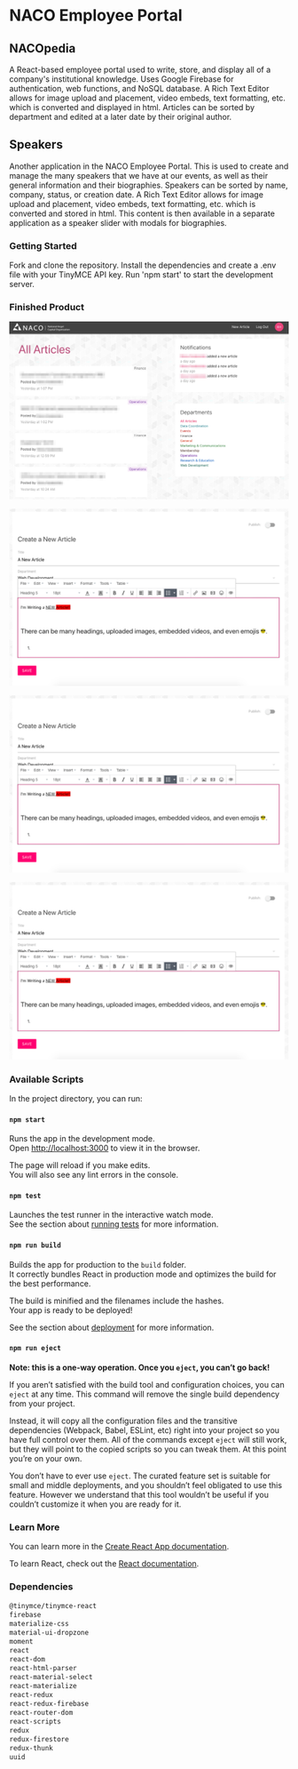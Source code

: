 # NACO Employee Portal

## NACOpedia

A React-based employee portal used to write, store, and display all of a company's institutional knowledge. Uses Google Firebase for authentication, web functions, and NoSQL database. A Rich Text Editor allows for image upload and placement, video embeds, text formatting, etc. which is converted and displayed in html. Articles can be sorted by department and edited at a later date by their original author.

## Speakers

Another application in the NACO Employee Portal. This is used to create and manage the many speakers that we have at our events, as well as their general information and their biographies. Speakers can be sorted by name, company, status, or creation date. A Rich Text Editor allows for image upload and placement, video embeds, text formatting, etc. which is converted and stored in html. This content is then available in a separate application as a speaker slider with modals for biographies.

### Getting Started

Fork and clone the repository. Install the dependencies and create a .env file with your TinyMCE API key. Run 'npm start' to start the development server.

### Finished Product

![Dashboard. Some information blurred out for confidentiality.](https://github.com/nationalangelcapitalorganization/employee-portal-v2/blob/master/public/img/Dashboard.png?raw=true)

![Rich Text Editor](https://github.com/nationalangelcapitalorganization/employee-portal-v2/blob/master/public/img/Text-Editor.png?raw=true)

![Speaker management and listing.](https://github.com/nationalangelcapitalorganization/employee-portal-v2/blob/master/public/img/Text-Editor.png?raw=true)

![Creating a speaker.](https://github.com/nationalangelcapitalorganization/employee-portal-v2/blob/master/public/img/Text-Editor.png?raw=true)

### Available Scripts

In the project directory, you can run:

#### `npm start`

Runs the app in the development mode.<br>
Open [http://localhost:3000](http://localhost:3000) to view it in the browser.

The page will reload if you make edits.<br>
You will also see any lint errors in the console.

#### `npm test`

Launches the test runner in the interactive watch mode.<br>
See the section about [running tests](https://facebook.github.io/create-react-app/docs/running-tests) for more information.

#### `npm run build`

Builds the app for production to the `build` folder.<br>
It correctly bundles React in production mode and optimizes the build for the best performance.

The build is minified and the filenames include the hashes.<br>
Your app is ready to be deployed!

See the section about [deployment](https://facebook.github.io/create-react-app/docs/deployment) for more information.

#### `npm run eject`

**Note: this is a one-way operation. Once you `eject`, you can’t go back!**

If you aren’t satisfied with the build tool and configuration choices, you can `eject` at any time. This command will remove the single build dependency from your project.

Instead, it will copy all the configuration files and the transitive dependencies (Webpack, Babel, ESLint, etc) right into your project so you have full control over them. All of the commands except `eject` will still work, but they will point to the copied scripts so you can tweak them. At this point you’re on your own.

You don’t have to ever use `eject`. The curated feature set is suitable for small and middle deployments, and you shouldn’t feel obligated to use this feature. However we understand that this tool wouldn’t be useful if you couldn’t customize it when you are ready for it.

### Learn More

You can learn more in the [Create React App documentation](https://facebook.github.io/create-react-app/docs/getting-started).

To learn React, check out the [React documentation](https://reactjs.org/).


### Dependencies

    @tinymce/tinymce-react
    firebase
    materialize-css
    material-ui-dropzone
    moment
    react
    react-dom
    react-html-parser
    react-material-select
    react-materialize
    react-redux
    react-redux-firebase
    react-router-dom
    react-scripts
    redux
    redux-firestore
    redux-thunk
    uuid